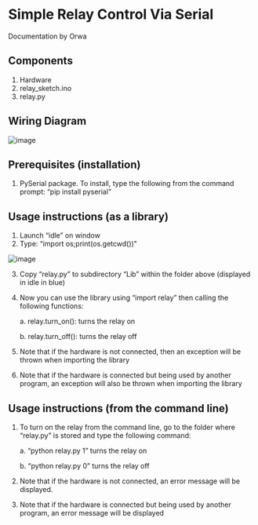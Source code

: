 # Simple Relay Control Via Serial

Documentation by Orwa

## Components

1. Hardware
2. relay_sketch.ino
3. relay.py


## Wiring Diagram

![image](https://user-images.githubusercontent.com/68005877/86910992-d54b1700-c11a-11ea-9fa6-e79af707eaee.png)

## Prerequisites (installation)

1. PySerial package. To install, type the following from the command prompt:   “pip install pyserial”
  
## Usage instructions (as a library)

1. Launch “idle” on window
2. Type: “import os;print(os.getcwd())"

![image](https://user-images.githubusercontent.com/68005877/86910810-88ffd700-c11a-11ea-908e-85807d587477.jpg)

3. Copy “relay.py” to subdirectory “Lib” within the folder above (displayed in idle in blue)
4. Now you can use the library using “import relay” then calling the following functions:
   
    a.	relay.turn_on(): turns the relay on
   
    b.	relay.turn_off(): turns the relay off

5. Note that if the hardware is not connected, then an exception will be thrown when importing the library
6. Note that if the hardware is connected but being used by another program, an exception will also be thrown when importing the library

## Usage instructions (from the command line)

1. To turn on the relay from the command line, go to the folder where “relay.py” is stored and type the following command:

     a. “python relay.py 1” turns the relay on

     b. “python relay.py 0” turns the relay off

2. Note that if the hardware is not connected, an error message will be displayed.
3. Note that if the hardware is connected but being used by another program, an error message will be displayed
